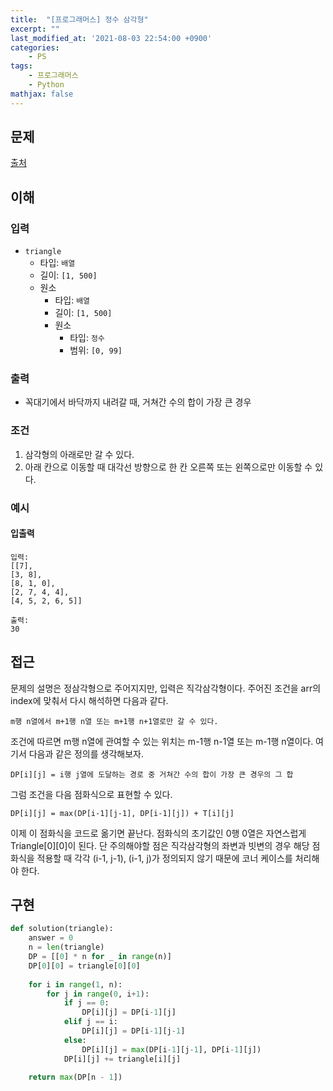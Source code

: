 ```yaml
---
title:  "[프로그래머스] 정수 삼각형"
excerpt: ""
last_modified_at: '2021-08-03 22:54:00 +0900'
categories:
    - PS
tags:
    - 프로그래머스
    - Python
mathjax: false
---
```


## 문제

[출처](https://programmers.co.kr/learn/courses/30/lessons/43105)

## 이해

### 입력 

* ```triangle```
    * 타입: ```배열```
    * 길이: ```[1, 500]```
    * 원소
        * 타입: ```배열```
        * 길이: ```[1, 500]```
        * 원소
            * 타입: ```정수```
            * 범위: ```[0, 99]```
            
### 출력 

* 꼭대기에서 바닥까지 내려갈 때, 거쳐간 수의 합이 가장 큰 경우

### 조건

1. 삼각형의 아래로만 갈 수 있다.
2. 아래 칸으로 이동할 때 대각선 방향으로 한 칸 오른쪽 또는 왼쪽으로만 이동할 수 있다.

### 예시

#### 입출력

```
입력: 
[[7], 
[3, 8], 
[8, 1, 0], 
[2, 7, 4, 4], 
[4, 5, 2, 6, 5]]

출력: 
30
```

## 접근

문제의 설명은 정삼각형으로 주어지지만, 입력은 직각삼각형이다. 주어진 조건을 arr의 index에 맞춰서 다시 해석하면 다음과 같다.

```
m행 n열에서 m+1행 n열 또는 m+1행 n+1열로만 갈 수 있다.
```

조건에 따르면 m행 n열에 관여할 수 있는 위치는 m-1행 n-1열 또는 m-1행 n열이다. 여기서 다음과 같은 정의를 생각해보자.

```
DP[i][j] = i행 j열에 도달하는 경로 중 거쳐간 수의 합이 가장 큰 경우의 그 합
```

그럼 조건을 다음 점화식으로 표현할 수 있다.

```
DP[i][j] = max(DP[i-1][j-1], DP[i-1][j]) + T[i][j]
```

이제 이 점화식을 코드로 옮기면 끝난다. 점화식의 초기값인 0행 0열은 자연스럽게 Triangle[0][0]이 된다. 단 주의해야할 점은 직각삼각형의 좌변과 빗변의 경우 해당 점화식을 적용할 때 각각 (i-1, j-1), (i-1, j)가 정의되지 않기 때문에 코너 케이스를 처리해야 한다.

## 구현

```python
def solution(triangle):
    answer = 0
    n = len(triangle)
    DP = [[0] * n for _ in range(n)]
    DP[0][0] = triangle[0][0]
    
    for i in range(1, n):
        for j in range(0, i+1):
            if j == 0:
                DP[i][j] = DP[i-1][j]
            elif j == i:
                DP[i][j] = DP[i-1][j-1]
            else:
                DP[i][j] = max(DP[i-1][j-1], DP[i-1][j])
            DP[i][j] += triangle[i][j]
    
    return max(DP[n - 1])
```
